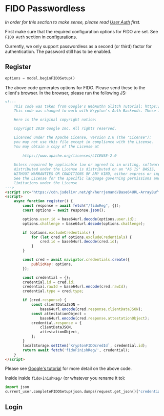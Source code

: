 # FIDO Passwordless

*In order for this section to make sense, please read [User Auth](README-USER-AUTH.md) first.*

First make sure that the required configuration options for FIDO are set. See `FIDO Auth` section in [configurations](README-CONFIGS.md).

Currently, we only support passwordless as a second (or third) factor for authentication. The password still has to be enabled.

## Register

```python
options = model.beginFIDOSetup()
```

The above code generates options for FIDO. Please send these to the client's browser. In the browser, please run the following JS:

```html
<!---
    This code was taken from Google's WebAuthn Glitch Tutorial: https://glitch.com/edit/#!/webauthn-codelab-start?path=README.md%3A1%3A0
    This code was changed to work with Krypton's Auth Backends. These include changing auth URLs, loading JSON data.

    Here is the original copyright notice:

    Copyright 2019 Google Inc. All rights reserved.

    Licensed under the Apache License, Version 2.0 (the "License");
    you may not use this file except in compliance with the License.
    You may obtain a copy of the License at
    
        https://www.apache.org/licenses/LICENSE-2.0
    
    Unless required by applicable law or agreed to in writing, software
    distributed under the License is distributed on an "AS IS" BASIS,
    WITHOUT WARRANTIES OR CONDITIONS OF ANY KIND, either express or implied.
    See the License for the specific language governing permissions and
    limitations under the License
--->
<script src="https://cdn.jsdelivr.net/gh/herrjemand/Base64URL-ArrayBuffer@latest/lib/base64url-arraybuffer.js"></script>
<script>
    async function register() {
        const response = await fetch("/fidoReg", {});
        const options = await response.json();

        options.user.id = base64url.decode(options.user.id);
        options.challenge = base64url.decode(options.challenge);

        if (options.excludeCredentials) {
            for (let cred of options.excludeCredentials) {
                cred.id = base64url.decode(cred.id);
            }
        }

        const cred = await navigator.credentials.create({
            publicKey: options,
        });

        const credential = {};
        credential.id = cred.id;
        credential.rawId = base64url.encode(cred.rawId);
        credential.type = cred.type;

        if (cred.response) {
            const clientDataJSON =
                base64url.encode(cred.response.clientDataJSON);
            const attestationObject =
                base64url.encode(cred.response.attestationObject);
            credential.response = {
                clientDataJSON,
                attestationObject,
            };
        }
        localStorage.setItem(`KryptonFIDOcredId`, credential.id);
        return await fetch('fidoFinishReg/', credential);
    }
</script>
```

Please see [Google's tutorial](https://developers.google.com/codelabs/webauthn-reauth#0) for more detail on the above code.

Inside inside `fidoFinishReg/` (or whatever you rename it to):

```python
import json
current_user.completeFIDOSetup(json.dumps(request.get_json()["credentials"])) # Of course, depending on your web framework this will differ
```

## Login
